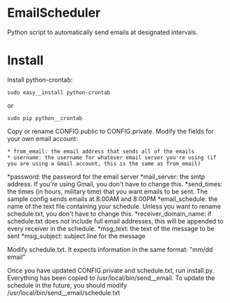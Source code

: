 EmailScheduler
==============

Python script to automatically send emails at designated intervals.


Install
=============
Install python-crontab:
```
sudo easy__install python-crontab
```
or
```
sudo pip python__crontab
```

Copy or rename CONFIG.public to CONFIG.private. Modify the fields for your own email account:

	* from_email: the email address that sends all of the emails
	* username: the username for whatever email server you're using (if you are using a Gmail account, this is the same as from_email)
*password: the password for the email server
*mail_server: the smtp address. If you're using Gmail, you don't have to change this.
*send_times: the times (in hours, military time) that you want emails to be sent. The sample config sends emails at 8:00AM and 8:00PM
*email_schedule: the name of the text file containing your schedule. Unless you want to rename schedule.txt, you don't have to change this.
*receiver_domain_name: if schedule.txt does not include full email addresses, this will be appended to every receiver in the schedule.
*msg_text: the text of the message to be sent
*msg_subject: subject line for the message

Modify schedule.txt. It expects information in the same format: "mm/dd	email"

Once you have updated CONFIG.private and schedule.txt, run install.py. Everything has been copied to /usr/local/bin/send__email. To update the schedule in the future, you should modify /usr/local/bin/send__email/schedule.txt